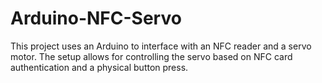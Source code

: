 # Arduino-NFC-Servo
This project uses an Arduino to interface with an NFC reader and a servo motor. The setup allows for controlling the servo based on NFC card authentication and a physical button press.
